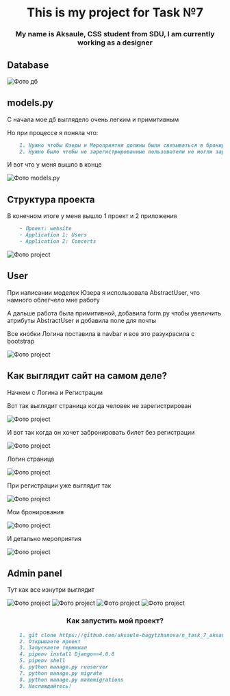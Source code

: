 <h1 align="center">This is my project for Task №7 </h1> 
<h3 align="center">My name is Aksaule, CSS student from SDU, I am currently working as a designer</h3>


## Database
![Фото дб](https://github.com/aksaule-bagytzhanova/n_task_7_aksaule/blob/main/readme%20photos/DB.png)

## models.py
С начала мое дб выглядело очень легким и примитивным

Но при процессе я поняла что: 

```markdown
    1. Нужно чтобы Юзеры и Мероприятия должны были связываться в бронировании 
    2. Нужно было чтобы не зарегистрированные пользователи не могли зарегистрироваться на мероприятие и так далее 
```

И вот что у меня вышло в конце

![Фото models.py](https://github.com/aksaule-bagytzhanova/n_task_7_aksaule/blob/main/readme%20photos/models.png)

## Структура проекта 

В конечном итоге у меня вышло 1 проект и 2 приложения 

```markdown
    - Проект: website 
    - Application 1: Users
    - Application 2: Concerts
```
![Фото project](https://github.com/aksaule-bagytzhanova/n_task_7_aksaule/blob/main/readme%20photos/project_s.png)


## User 

При написании моделек Юзера я использовала AbstractUser, что намного облегчело мне работу

А дальше работа была примитивной, добавила form.py чтобы увеличить атрибуты AbstractUser и добавила поле для почты

Все кнобки Логина поставила в navbar и все это разукрасила с bootstrap

![Фото project](https://github.com/aksaule-bagytzhanova/n_task_7_aksaule/blob/main/readme%20photos/сайт.png)


## Как выглядит сайт на самом деле? 

Начнем с Логина и Регистрации 

Вот так выглядит страница когда человек не зарегистрирован 

![Фото project](https://github.com/aksaule-bagytzhanova/n_task_7_aksaule/blob/main/readme%20photos/new_user.png)

И вот так когда он хочет забронировать билет без регистрации 

![Фото project](https://github.com/aksaule-bagytzhanova/n_task_7_aksaule/blob/main/readme%20photos/You%20must%20log%20in%20.png)

Логин страница 

![Фото project](https://github.com/aksaule-bagytzhanova/n_task_7_aksaule/blob/main/readme%20photos/login_page.png)

При регистрации уже выглядит так 

![Фото project](https://github.com/aksaule-bagytzhanova/n_task_7_aksaule/blob/main/readme%20photos/сайт.png)

Мои бронирования 

![Фото project](https://github.com/aksaule-bagytzhanova/n_task_7_aksaule/blob/main/readme%20photos/bookings.png)

И детально мероприятия 

![Фото project](https://github.com/aksaule-bagytzhanova/n_task_7_aksaule/blob/main/readme%20photos/detail_events.png)

## Admin panel 

Тут как все изнутри выглядит 

![Фото project](https://github.com/aksaule-bagytzhanova/n_task_7_aksaule/blob/main/readme%20photos/booking_page.png)
![Фото project](https://github.com/aksaule-bagytzhanova/n_task_7_aksaule/blob/main/readme%20photos/create_new_event.png)
![Фото project](https://github.com/aksaule-bagytzhanova/n_task_7_aksaule/blob/main/readme%20photos/admin_panel.png)
![Фото project](https://github.com/aksaule-bagytzhanova/n_task_7_aksaule/blob/main/readme%20photos/user_list.png)


<h3 align="center">Как запустить мой проект?</h3>

```markdown
    1. git clone https://github.com/aksaule-bagytzhanova/n_task_7_aksaule.git
    2. Открываете проект
    3. Запускаете терминал
    4. pipenv install Django==4.0.8
    5. pipenv shell 
    6. python manage.py runserver
    7. python manage.py migrate 
    8. python manage.py makemigrations
    9. Наслаждайтесь! 
```
